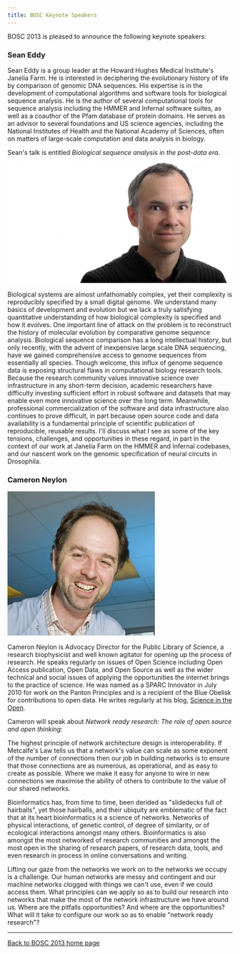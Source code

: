 ```yaml
---
title: BOSC Keynote Speakers
---
```


BOSC 2013 is pleased to announce the following keynote speakers:

### Sean Eddy

Sean Eddy is a group leader at the Howard Hughes Medical Institute's
Janelia Farm. He is interested in deciphering the evolutionary history
of life by comparison of genomic DNA sequences. His expertise is in the
development of computational algorithms and software tools for
biological sequence analysis. He is the author of several computational
tools for sequence analysis including the HMMER and Infernal software
suites, as well as a coauthor of the Pfam database of protein domains.
He serves as an advisor to several foundations and US science agencies,
including the National Institutes of Health and the National Academy of
Sciences, often on matters of large-scale computation and data analysis
in biology.

Sean's talk is entitled *Biological sequence analysis in the post-data
era*. ![Sean Eddy](SeanEddy.jpg "fig:Sean Eddy")

  
Biological systems are almost unfathomably complex, yet their complexity
is reproducibly specified by a small digital genome. We understand many
basics of development and evolution but we lack a truly satisfying
quantitative understanding of how biological complexity is specified and
how it evolves. One important line of attack on the problem is to
reconstruct the history of molecular evolution by comparative genome
sequence analysis. Biological sequence comparison has a long
intellectual history, but only recently, with the advent of inexpensive
large scale DNA sequencing, have we gained comprehensive access to
genome sequences from essentially all species. Though welcome, this
influx of genome sequence data is exposing structural flaws in
computational biology research tools. Because the research community
values innovative science over infrastructure in any short-term
decision, academic researchers have difficulty investing sufficient
effort in robust software and datasets that may enable even more
innovative science over the long term. Meanwhile, professional
commercialization of the software and data infrastructure also continues
to prove difficult, in part because open source code and data
availability is a fundamental principle of scientific publication of
reproducible, reusable results. I'll discuss what I see as some of the
key tensions, challenges, and opportunities in these regard, in part in
the context of our work at Janelia Farm on the HMMER and Infernal
codebases, and our nascent work on the genomic specification of neural
circuits in Drosophila.

### Cameron Neylon

![Cameron Neylon](Neylon.jpg "Cameron Neylon")

Cameron Neylon is Advocacy Director for the Public Library of Science, a
research biophysicist and well known agitator for opening up the process
of research. He speaks regularly on issues of Open Science including
Open Access publication, Open Data, and Open Source as well as the wider
technical and social issues of applying the opportunities the internet
brings to the practice of science. He was named as a SPARC Innovator in
July 2010 for work on the Panton Principles and is a recipient of the
Blue Obelisk for contributions to open data. He writes regularly at his
blog, [Science in the Open](http://cameronneylon.net/).

Cameron will speak about *Network ready research: The role of open
source and open thinking*:

The highest principle of network architecture design is
interoperability. If Metcalfe's Law tells us that a network's value can
scale as some exponent of the number of connections then our job in
building networks is to ensure that those connections are as numerous,
as operational, and as easy to create as possible. Where we make it easy
for anyone to wire in new connections we maximise the ability of others
to contribute to the value of our shared networks.

Bioinformatics has, from time to time, been derided as "slidedecks full
of hairballs", yet those hairballs, and their ubiquity are emblematic of
the fact that at its heart bioinformatics is a science of networks.
Networks of physical interactions, of genetic control, of degree of
similarity, or of ecological interactions amongst many others.
Bioinformatics is also amongst the most networked of research
communities and amongst the most open in the sharing of research papers,
of research data, tools, and even research in process in online
conversations and writing.

Lifting our gaze from the networks we work on to the networks we occupy
is a challenge. Our human networks are messy and contingent and our
machine networks clogged with things we can't use, even if we could
access them. What principles can we apply so as to build our research
into networks that make the most of the network infrastructure we have
around us. Where are the pitfalls opportunities? And where are the
opportunities? What will it take to configure our work so as to enable
"network ready research"?

------------------------------------------------------------------------

[Back to BOSC 2013 home page](BOSC_2013 "wikilink")
